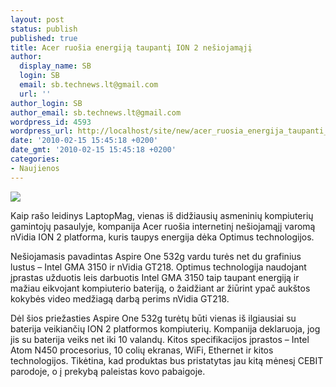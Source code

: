 ```yaml
---
layout: post
status: publish
published: true
title: Acer ruošia energiją taupantį ION 2 nešiojamąjį
author:
  display_name: SB
  login: SB
  email: sb.technews.lt@gmail.com
  url: ''
author_login: SB
author_email: sb.technews.lt@gmail.com
wordpress_id: 4593
wordpress_url: http://localhost/site/new/acer_ruosia_energija_taupanti_ion_2_nesiojamaji/
date: '2010-02-15 15:45:18 +0200'
date_gmt: '2010-02-15 15:45:18 +0200'
categories:
- Naujienos
---
```

<div class="imgright"><img src="http://t1.gstatic.com/images?q=tbn:NWDlmJdB3TabjM:http://blog.fring.com/india/wp-content/uploads/2008/08/acer_aspire_one.jpg"  /></div>
<p>Kaip rašo leidinys LaptopMag, vienas iš didžiausių asmeninių kompiuterių gamintojų pasaulyje, kompanija Acer ruošia internetinį nešiojamąjį varomą nVidia ION 2 platforma, kuris taupys energija dėka Optimus technologijos.</p>
<p>Nešiojamasis pavadintas Aspire One 532g vardu turės net du grafinius lustus – Intel GMA 3150 ir nVidia GT218. Optimus technologija naudojant įprastas užduotis leis darbuotis Intel GMA 3150 taip taupant energiją ir mažiau eikvojant kompiuterio bateriją, o žaidžiant ar žiūrint ypač aukštos kokybės video medžiagą darbą perims nVidia GT218.</p>
<p>Dėl šios priežasties Aspire One 532g turėtų būti vienas iš ilgiausiai su baterija veikiančių ION 2 platformos kompiuterių. Kompanija deklaruoja, jog jis su baterija veiks net iki 10 valandų. Kitos specifikacijos įprastos – Intel Atom N450 procesorius, 10 colių ekranas, WiFi, Ethernet ir kitos technologijos. Tikėtina, kad produktas bus pristatytas jau kitą mėnesį CEBIT parodoje, o į prekybą paleistas kovo pabaigoje.<br /></p>
